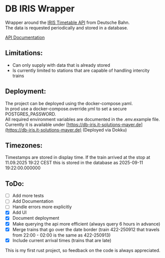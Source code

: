 # DB IRIS Wrapper
Wrapper around the [IRIS Timetable API](https://iris.noncd.db.de) from Deutsche Bahn. \
The data is requested periodically and stored in a database.

[API Documentation](https://db-iris.it-solutions-mayer.de/v1/swagger/index.html)

## Limitations:
- Can only supply with data that is already stored
- Is currently limited to stations that are capable of handling intercity trains

## Deployment:
The project can be deployed using the docker-compose.yaml. \
In prod use a docker-compose.override.yml to set a secure POSTGRES_PASSWORD. \
All required environment variables are documented in the .env.example file. \
Currently it is available under [https://db-iris.it-solutions-mayer.de](https://db-iris.it-solutions-mayer.de)
(Deployed via Dokku)

## Timezones:
Timestamps are stored in display time.
If the train arrived at the stop at 11.09.2025 19:22 CEST this is stored in the database as 2025-09-11 19:22:00.000000

## ToDo:
- [ ] Add more tests
- [ ] Add Documentation
- [ ] Handle errors more explicitly
- [x] Add UI
- [x] Document deployment
- [x] Make querying the api more efficient (always query 6 hours in advance)
- [x] Merge trains that go over the date border (train 422-250912 that travels from 22:00 - 02:00 is the same as 422-250913)
- [x] Include current arrival times (trains that are late)

This is my first rust project, so feedback on the code is always appreciated.
